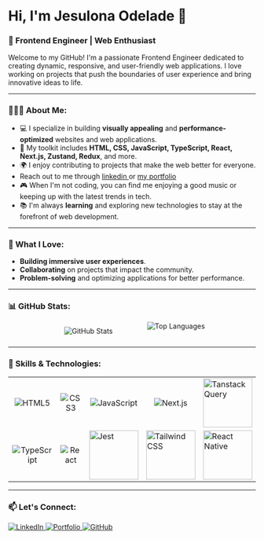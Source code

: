 # Hi, I'm Jesulona Odelade 👋

### 🚀 Frontend Engineer | Web Enthusiast

Welcome to my GitHub! I'm a passionate Frontend Engineer dedicated to creating dynamic, responsive, and user-friendly web applications. I love working on projects that push the boundaries of user experience and bring innovative ideas to life.

---

### 👨🏽‍💻 About Me:
- 💻 I specialize in building **visually appealing** and **performance-optimized** websites and web applications.
- 🎨 My toolkit includes **HTML, CSS, JavaScript, TypeScript, React, Next.js, Zustand, Redux**, and more.
- 🌍 I enjoy contributing to projects that make the web better for everyone.
- Reach out to me through <a href="https://www.linkedin.com/in/jesulona-odelade/" target="_blank">linkedin </a>  or  <a href="https://j-portfolio-lyart.vercel.app/" target="_blank"> my portfolio</a>
- 🎮 When I'm not coding, you can find me enjoying a good music or keeping up with the latest trends in tech.
- 📚 I'm always **learning** and exploring new technologies to stay at the forefront of web development.

---

### 🌟 What I Love:
- **Building immersive user experiences**.
- **Collaborating** on  projects that impact the community.
- **Problem-solving** and optimizing applications for better performance.

---

### 📊 GitHub Stats:

<div style="display: grid; grid-template-columns: repeat(2, auto); gap: 60px; justify-content: center;">
  <img src="https://github-readme-stats.vercel.app/api?username=Joshjay05&show_icons=true&theme=radical" alt="GitHub Stats"  style="padding: 10px;"/>
  <img src="https://github-readme-stats.vercel.app/api/top-langs/?username=Joshjay05&layout=compact&theme=radical" alt="Top Languages" />
</div>


---

### 🚀 Skills & Technologies:

<table>
  <tr>
    <td align="center">
      <img src="https://img.shields.io/badge/HTML5-E34F26?style=for-the-badge&logo=html5&logoColor=white" alt="HTML5" />
    </td>
    <td align="center">
      <img src="https://img.shields.io/badge/CSS3-1572B6?style=for-the-badge&logo=css3&logoColor=white" alt="CSS3" />
    </td>
    <td align="center">
      <img src="https://img.shields.io/badge/JavaScript-F7DF1E?style=for-the-badge&logo=javascript&logoColor=black" alt="JavaScript" />
    </td>
    <td align="center">
      <img src="https://img.shields.io/badge/Next.js-000000?style=for-the-badge&logo=next.js&logoColor=white" alt="Next.js" />
    </td>
       <td>
     <img src="https://img.shields.io/badge/Tanstack%20Query-FF4154?style=for-the-badge&logo=react-query&logoColor=white" alt="Tanstack Query" width="100px"/>
   </td> 
  </tr>
  <tr>
    <td align="center">
      <img src="https://img.shields.io/badge/TypeScript-007ACC?style=for-the-badge&logo=typescript&logoColor=white" alt="TypeScript" />
    </td>
    <td align="center">
      <img src="https://img.shields.io/badge/React-61DAFB?style=for-the-badge&logo=react&logoColor=black" alt="React" />
    </td>
    

   
   <td>
  <img src="https://img.shields.io/badge/Jest-C21325?style=for-the-badge&logo=jest&logoColor=white" alt="Jest" width="100px"/>
     
   </td>
   <td>
  <img src="https://img.shields.io/badge/TailwindCSS-38B2AC?style=for-the-badge&logo=tailwind-css&logoColor=white" alt="Tailwind CSS" width="100px"/>
     
   </td>
    <td>
  <img src="https://img.shields.io/badge/React%20Native-61DAFB?style=for-the-badge&logo=react&logoColor=black" alt="React Native" width="100px"/>
     
   </td>
  </tr>
</table>


---

### 📫 Let's Connect:
<p align="left"> <a href="https://www.linkedin.com/in/jesulona-odelade/" target="_blank"> <img src="https://img.shields.io/badge/LinkedIn-0077B5?style=for-the-badge&logo=linkedin&logoColor=white" alt="LinkedIn"/> </a> <a href="https://j-portfolio-lyart.vercel.app/" target="_blank"> <img src="https://img.shields.io/badge/Portfolio-000000?style=for-the-badge&logo=vercel&logoColor=white" alt="Portfolio" /> </a> <a href="https://github.com/Joshjay05" target="_blank"> <img src="https://img.shields.io/badge/GitHub-181717?style=for-the-badge&logo=github&logoColor=white" alt="GitHub" /> </a> </p>

